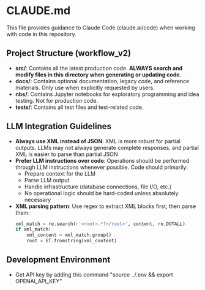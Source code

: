 # CLAUDE.md

This file provides guidance to Claude Code (claude.ai/code) when working with code in this repository.

## Project Structure (workflow_v2)
- **src/**: Contains all the latest production code. **ALWAYS search and modify files in this directory when generating or updating code.**
- **docs/**: Contains optional documentation, legacy code, and reference materials. Only use when explicitly requested by users.
- **nbs/**: Contains Jupyter notebooks for exploratory programming and idea testing. Not for production code.
- **tests/**: Contains all test files and test-related code.

## LLM Integration Guidelines
- **Always use XML instead of JSON**: XML is more robust for partial outputs. LLMs may not always generate complete responses, and partial XML is easier to parse than partial JSON
- **Prefer LLM instructions over code**: Operations should be performed through LLM instructions whenever possible. Code should primarily:
  - Prepare context for the LLM
  - Parse LLM output
  - Handle infrastructure (database connections, file I/O, etc.)
  - No operational logic should be hard-coded unless absolutely necessary
- **XML parsing pattern**: Use regex to extract XML blocks first, then parse them:
  ```python
  xml_match = re.search(r'<root>.*?</root>', content, re.DOTALL)
  if xml_match:
      xml_content = xml_match.group()
      root = ET.fromstring(xml_content)
  ```

## Development Environment
- Get API key by adding this command "source ../.env && export OPENAI_API_KEY"